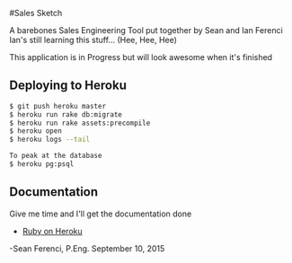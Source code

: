 #Sales Sketch

A barebones Sales Engineering Tool put together by Sean and Ian Ferenci
Ian's still learning this stuff... (Hee, Hee, Hee)

This application is in Progress but will look awesome when it's finished

## Deploying to Heroku

```sh
$ git push heroku master
$ heroku run rake db:migrate
$ heroku run rake assets:precompile
$ heroku open
$ heroku logs --tail

To peak at the database
$ heroku pg:psql
```

## Documentation

Give me time and I'll get the documentation done

- [Ruby on Heroku](https://devcenter.heroku.com/categories/ruby)

-Sean Ferenci, P.Eng.
September 10, 2015

